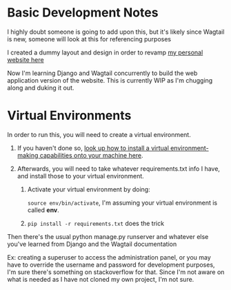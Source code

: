 # Basic Development Notes

I highly doubt someone is going to add upon this, but it's likely since Wagtail is new, someone will look at this for referencing purposes

I created a dummy layout and design in order to revamp  [my personal website here
](http://https://github.com/Munnu/PersonalWebsite)

Now I'm learning Django and Wagtail concurrently to build the web application version of the website. This is currently WIP as I'm chugging along and duking it out.

# Virtual Environments

In order to run this, you will need to create a virtual environment.

1. If you haven't done so, [look up how to install a virtual environment-making capabilities onto your machine here](https://virtualenv.pypa.io/en/stable/installation/).

2. Afterwards, you will need to take whatever requirements.txt info I have, and install those to your virtual environment.

    1. Activate your virtual environment by doing:

        `source env/bin/activate`, I'm assuming your virtual environment is called **env**.

    2. `pip install -r requirements.txt` does the trick
    
Then there's the usual python manage.py runserver and whatever else you've learned from Django and the Wagtail documentation 

Ex: creating a superuser to access the administration panel, or you may have to override the username and password for development purposes, I'm sure there's something on stackoverflow for that. Since I'm not aware on what is needed as I have not cloned my own project, I'm not sure.